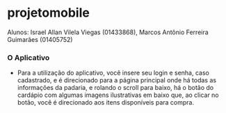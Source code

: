# projetomobile
 
Alunos: Israel Allan Vilela Viegas (01433868), Marcos Antônio Ferreira Guimarães (01405752)

### O Aplicativo

- Para a utilização do aplicativo, você insere seu login e senha, caso cadastrado, e é direcionado para a página principal onde há todas as informações da padaria, e rolando o scroll para baixo, há o botão do cardápio com algumas imagens ilustrativas em baixo que, ao clicar no botão, você é direcionado aos itens disponíveis para compra.
